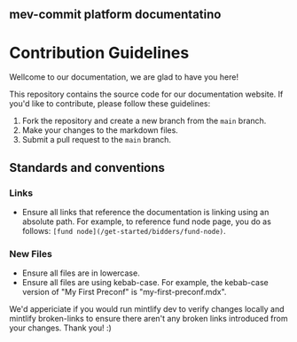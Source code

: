 ## mev-commit platform documentatino


# Contribution Guidelines
Wellcome to our documentation, we are glad to have you here!

This repository contains the source code for our documentation website. If you'd like to contribute, please follow these guidelines:

1. Fork the repository and create a new branch from the `main` branch.
2. Make your changes to the markdown files.
3. Submit a pull request to the `main` branch.

## Standards and conventions

### Links
- Ensure all links that reference the documentation is linking using an absolute path. For example, to reference fund node page, you do as follows: `[fund node](/get-started/bidders/fund-node)`.

### New Files
- Ensure all files are in lowercase.
- Ensure all files are using kebab-case. For example, the kebab-case version of "My First Preconf" is "my-first-preconf.mdx".

We'd appericiate if you would run mintlify dev to verify changes locally and mintlify broken-links to ensure there aren't any broken links introduced from your changes. Thank you! :) 
